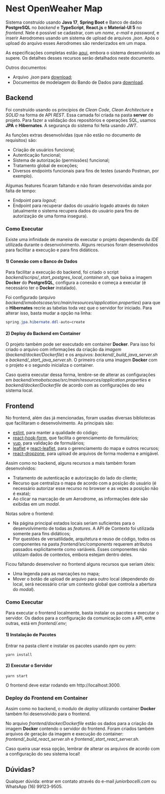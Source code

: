 # Nest OpenWeaher Map

Sistema construído usando **Java 17**, **Spring Boot** e Banco de dados **PostgreSQL** no _backend_ e **TypeScript**, **React.js** e **Material-UI 5** no _frontend_. Nele é possível se cadastrar, com um _nome_, _e-mail_ e _password_, e inserir Aerodromes usando um sistema de upload de arquivos _.json_. Após o upload do arquivo esses Aerodromes são renderizados em um mapa.

As especificações completas estão [aqui](https://drive.google.com/file/d/17muCC160IKbDQItXWvShypi08rwVJsXk/view?usp=sharing), embora o sistema desenvolvido as supere. Os detalhes desses recursos serão detalhados neste documento.

Outros documentos:

- Arquivo _.json_ para [download](https://drive.google.com/file/d/1UCNVPNEEkXWyGA_pQ-KDYtX04NT9yE59/view?usp=sharing);
- Documentos de modelagem do Bando de Dados para [download](https://docs.google.com/document/d/1L2GnNVsrPFozc6OrCDVdmDe39kM7PfwTZWNi4c7475g/edit?usp=sharing).

## Backend

Foi construído usando os princípios de _Clean Code_, _Clean Architecture_ e _SOLID_ na forma de API _REST_. Essa camada foi criada na pasta **server** do projeto. Para fazer a validação dos repositórios e operações SQL, usamos **JPA** e **Hibernates**. A segurança do sistema foi feita usando _JWT_.

As funções extras desenvolvidas (que não estão no documento de requisitos) são:

- Criação de usuários funcional;
- Autenticação funcional;
- Sistema de autorização (permissões) funcional;
- Tratamento global de exceções;
- Diversos endpoints funcionais para fins de testes (usando Postman, por exemplo).

Algumas features ficaram faltando e não foram desenvolvidas ainda por falta de tempo:

- Endpoint para _logout_;
- Endpoint para recuperar dados do usuário logado através do _token_ (atualmente o sistema recupera dados do usuário para fins de autorização de uma forma insegura).

### Como Executar

Existe uma infinidade de maneira de executar o projeto dependendo da _IDE_ utilizada durante o desenvolvimento. Alguns recursos foram desenvolvidos para facilitar a execução e para fins didáticos.

#### 1) Conexão com o Banco de Dados

Para facilitar a execução do backend, foi criado o script _backend/scrips/\_start_postgres_local_container.sh_, que baixa a imagem **Docker** do **PostgreSQL**, configura a conexão e começa a executar (é necessário ter o **Docker** instalado).

Foi configurado (arquivo _backend/xmobotscase/src/main/resources/application.properties_) para que o **Hibernates** recrie as tabelas toda vez que o servidor for iniciado. Para alterar isso, basta mudar a opção na linha:

```java
spring.jpa.hibernate.ddl-auto=create
```

#### 2) Deploy do Backend em Container

O projeto também pode ser executado em container **Docker**. Para isso foi criado o arquivo com informações da criação da _imagem_ (_backend/docker/Dockerfile_) e os arquivos: _backend/\_build_java_server.sh_ e _backend/\_start_java_server.sh_. O primeiro cria uma imagem **Docker** com o projeto e o segundo inicializa o container.

Caso queira executar dessa forma, lembre-se de alterar as configurações em _backend/xmobotscase/src/main/resources/application.properties_ e _backend/docker/Dockerfile_ de acordo com as configurações do seu sistema local.

## Frontend

No frontend, além das já mencionadas, foram usadas diversas bibliotecas que facilitaram o desenvolvimento. As principais são:

- [eslint](https://www.npmjs.com/package/eslint), para manter a qualidade do código;
- [react-hook-form](https://www.npmjs.com/package/react-hook-form), que facilita o gerenciamento de formulários;
- [yup](https://www.npmjs.com/package/yup), para validação de formulários;
- [leaflet](https://www.npmjs.com/package/leaflet) e [react-leaflet](https://www.npmjs.com/package/react-leaflet), para o gerenciamento do mapa e outros recursos;
- [react-dropzone](https://www.npmjs.com/package/react-dropzone), para upload de arquivos de forma moderna e amigável.

Assim como no backend, alguns recursos a mais também foram desenvolvidos:

- Tratamento de autenticação e autorização do lado do cliente;
- Recurso que centraliza o mapa de acordo com a posição do usuário (é necessário autorizar esse recurso no browser e as vezes a posição não é exata);
- Ao clicar na marcação de um Aerodrome, as informações dele são exibidas em um _modal_.

Notas sobre o frontend:

- Na página principal estados locais seriam suficientes para o desenvolvimento de todas as _features_. A API de Contexto foi utilizada somente para fins didáticos;
- Por questões de versatilidade, arquitetura e reuso de código, todos os componentes na pasta _frontend/src/components_ requerem atributos passados explicitamente como variáveis. Esses componentes não utilizam dados de contextos, embora estejam dentro deles.

Ficou faltando desenvolver no frontend alguns recursos que seriam úteis:

- Uma legenda para as marcações no mapa;
- Mover o botão de upload de arquivo para outro local (dependendo do local, será necessário criar um contexto global que controla a abertura do _modal_).

### Como Executar

Para executar o frontend localmente, basta instalar os pacotes e executar o servidor. Os dados para a configuração da comunicação com a API, entre outras, está em _frontend/.env_;

#### 1) Instalação de Pacotes

Entrar na pasta _client_ e instalar os pacotes usando _npm_ ou _yarn_:

    yarn install

#### 2) Executar o Servidor

    yarn start

O frontend deve estar rodando em http://localhost:3000.

### Deploy do Frontend em Container

Assim como no backend, o modulo de _deploy_ utilizando container **Docker** também foi desenvolvido para o frontend.

No arquivo _frontend/docker/Dockerfile_ estão os dados para a criação da imagem **Docker** contendo o servidor do frontend. Foram criados também arquivos de geração da imagem e execução do container: _frontend/\_build_react_server.sh_ e _frontend/\_start_react_server.sh_.

Caso queira usar essa opção, lembrar de alterar os arquivos de acordo com a configuração do seu sistema local!

## Dúvidas?

Qualquer dúvida: entrar em contato através do e-mail _juniorbocelli.com_ ou WhatsApp (16) 99123-9505.
